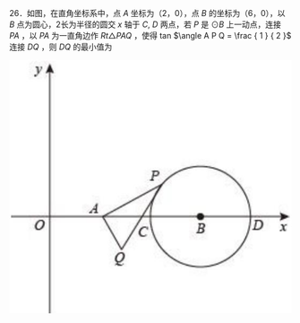 26．如图，在直角坐标系中，点 $A$ 坐标为（2，0），点 $B$ 的坐标为（6，0），以 $B$ 点为圆心，2长为半径的圆交 $x$ 轴于 $C , \ D$ 两点，若 $P$ 是 $\odot B$ 上一动点，连接 $P A$ ，以 $P A$ 为一直角边作 $R t \triangle P A Q$ ，使得 tan $\angle A P Q = \frac { 1 } { 2 }$ 连接 $D Q$ ，则 $D Q$ 的最小值为

![](<../../qs_image_DB/专题2-4_瓜豆轨最值模型：为什么我们喜欢手拉手（直线与曲线）（解析版）_/07e65faa71c3bac97ea7043009a2e59cccb68289bdfcce98e8f7baeab0f074d1.jpg>)
